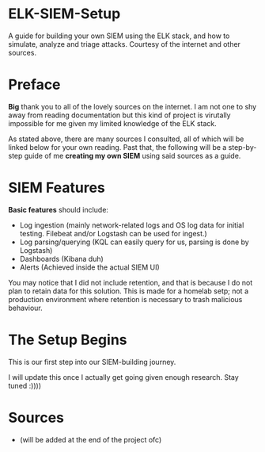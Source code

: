 # ELK-SIEM-Setup
A guide for building your own SIEM using the ELK stack, and how to simulate, analyze and triage attacks. Courtesy of the internet and other sources.

# Preface
<strong>Big</strong> thank you to all of the lovely sources on the internet. I am not one to shy away from reading documentation but this kind of project is virutally impossible for me given my limited knowledge of the ELK stack.

As stated above, there are many sources I consulted, all of which will be linked below for your own reading. Past that, the following will be a step-by-step guide of me <strong>creating my own SIEM</strong> using said sources as a guide. 

# SIEM Features
<strong>Basic features</strong> should include:
- Log ingestion (mainly network-related logs and OS log data for initial testing. Filebeat and/or Logstash can be used for ingest.)
- Log parsing/querying (KQL can easily query for us, parsing is done by Logstash)
- Dashboards (Kibana duh)
- Alerts (Achieved inside the actual SIEM UI)

You may notice that I did not include retention, and that is because I do not plan to retain data for this solution. This is made for a homelab setp; not a production environment where retention is necessary to trash malicious behaviour.

# The Setup Begins
This is our first step into our SIEM-building journey. 

I will update this once I actually get going given enough research. Stay tuned :))))

# Sources
- (will be added at the end of the project ofc)

